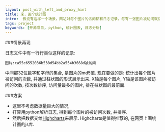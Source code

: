 ```yaml
---
layout: post_with_left_and_proxy_hint
title: 来，画个统计图
intro:  假设有这样一个场景，网站对每个图片的访问都有日志记录。每有一张图片被访问就记录一条日志。我们来处理这个日志文件，画出每个图片被访问的次数的柱状图吧。
tags: project
keywords: [开源项目, python, 统计图表, 日志分析]
---
```


###情景再现

日志文件中有一行行类似这样的记录:    
```
图片:ca55c6552036b538d54bb2a554b3668d被访问    
```
中间那32位数字和字母的集合, 是图片的md5值. 现在要做的是: 统计出每个图片被访问的次数, 并通过柱状图的形式展示出来. X轴是每个图片, Y轴是该图片被访问的次数, 按次数排序, 访问量最多的图片, 排在柱状图的最前面.     

###方案

+ 这里不考虑数据量巨大的情况,     
+ 打算用python解析日志, 得到每个图片的被访问次数, 并排序.     
+ 然后把数据交给[Highcharts](http://www.hcharts.cn/)来展示. Highcharts是值得推荐的, 在网页上画统计图的js库. 
